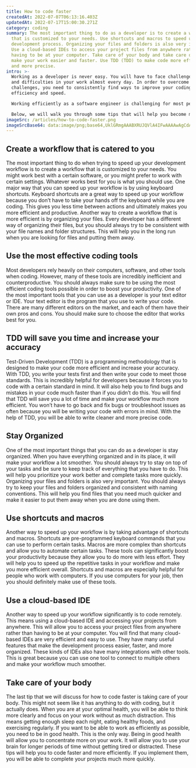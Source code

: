 ```yaml
---
title: How to code faster
createdAt: 2022-07-07T06:13:16.403Z
updatedAt: 2022-07-17T15:00:30.271Z
category: coding
summary: The most important thing to do as a developer is to create a workflow
  that is customized to your needs. Use shortcuts and macros to speed up your
  development process. Organizing your files and folders is also very important.
  Use a cloud-based IDEs to access your project files from anywhere rather than
  having to be at your computer. Take care of your body and take care of it to
  make your work easier and faster. Use TDD (TDD) to make code more efficient
  and more precise.
intro: >-
  Working as a developer is never easy. You will have to face challenges
  and difficulties in your work almost every day. In order to overcome these
  challenges, you need to consistently find ways to improve your coding
  efficiency and speed.

  Working efficiently as a software engineer is challenging for most people. Most developers have so many different things on their minds at any given time that it can be hard to keep track of everything simultaneously. As a result, most coders perform slowly because they are thinking too much about what they’re doing rather than just doing it. However, with practice and dedication, you can learn how to code faster. 

  Below, we will walk you through some tips that will help you become more productive with your coding and accelerate your workflow significantly. With these tips, you will be able
imageSrc: /articles/how-to-code-faster.png
imageSrcBase64: data:image/png;base64,UklGRmgAAABXRUJQVlA4IFwAAAAwAgCdASoKAAoAAUAmJZwCxC8AgjS/38a6AAD++wD/gfwasbsizjY5ZZz7UHIcw8zNP+KTHeLOv9H7Xpo/NNDRzD+7qpO2F5/4/9S598J5KLxwfAPv7daJcAAAAA==
---
```


## Create a workflow that is catered to you

The most important thing to do when trying to speed up your development workflow is to create a workflow that is customized to your needs. You might work best with a certain software, or you might prefer to work with certain settings. Whatever works best for you is what you should use.
One major way that you can speed up your workflow is by using keyboard shortcuts. Keyboard shortcuts are a great way to speed up your workflow because you don’t have to take your hands off the keyboard while you are coding. This gives you less time between actions and ultimately makes you more efficient and productive.
Another way to create a workflow that is more efficient is by organizing your files. Every developer has a different way of organizing their files, but you should always try to be consistent with your file names and folder structures. This will help you in the long run when you are looking for files and putting them away.

## Use the most effective coding tools

Most developers rely heavily on their computers, software, and other tools when coding. However, many of these tools are incredibly inefficient and counterproductive. You should always make sure to be using the most efficient coding tools possible in order to boost your productivity.
One of the most important tools that you can use as a developer is your text editor or IDE. Your text editor is the program that you use to write your code. There are many different editors on the market, and each of them have their own pros and cons. You should make sure to choose the editor that works best for you.

## TDD will save you time and increase your accuracy

Test-Driven Development (TDD) is a programming methodology that is designed to make your code more efficient and increase your accuracy. With TDD, you write your tests first and then write your code to meet those standards. This is incredibly helpful for developers because it forces you to code with a certain standard in mind. It will also help you to find bugs and mistakes in your code much faster than if you didn’t do this.
You will find that TDD will save you a lot of time and make your workflow much more efficient. You won’t have to go back and fix bugs or troubleshoot issues as often because you will be writing your code with errors in mind. With the help of TDD, you will be able to write cleaner and more precise code.

## Stay Organized

One of the most important things that you can do as a developer is stay organized. When you have everything organized and in its place, it will make your workflow a lot smoother. You should always try to stay on top of your tasks and be sure to keep track of everything that you have to do. This will help you prioritize your work better and complete tasks more quickly.
Organizing your files and folders is also very important. You should always try to keep your files and folders organized and consistent with naming conventions. This will help you find files that you need much quicker and make it easier to put them away when you are done using them.

## Use shortcuts and macros

Another way to speed up your workflow is by taking advantage of shortcuts and macros. Shortcuts are pre-programmed keyboard commands that you can use to perform certain tasks. Macros are more complex than shortcuts and allow you to automate certain tasks.
These tools can significantly boost your productivity because they allow you to do more with less effort. They will help you to speed up the repetitive tasks in your workflow and make you more efficient overall.
Shortcuts and macros are especially helpful for people who work with computers. If you use computers for your job, then you should definitely make use of these tools.

## Use a cloud-based IDE

Another way to speed up your workflow significantly is to code remotely. This means using a cloud-based IDE and accessing your projects from anywhere. This will allow you to access your project files from anywhere rather than having to be at your computer.
You will find that many cloud-based IDEs are very efficient and easy to use. They have many useful features that make the development process easier, faster, and more organized.
These kinds of IDEs also have many integrations with other tools. This is great because you can use one tool to connect to multiple others and make your workflow much smoother.

## Take care of your body

The last tip that we will discuss for how to code faster is taking care of your body. This might not seem like it has anything to do with coding, but it actually does. When you are at your optimal health, you will be able to think more clearly and focus on your work without as much distraction.
This means getting enough sleep each night, eating healthy foods, and exercising regularly. If you want to be able to work as efficiently as possible, you need to be in good health. This is the only way.
Being in good health will allow you to concentrate more on your work. It will allow you to use your brain for longer periods of time without getting tired or distracted. 
These tips will help you to code faster and more efficiently. If you implement them, you will be able to complete your projects much more quickly.
